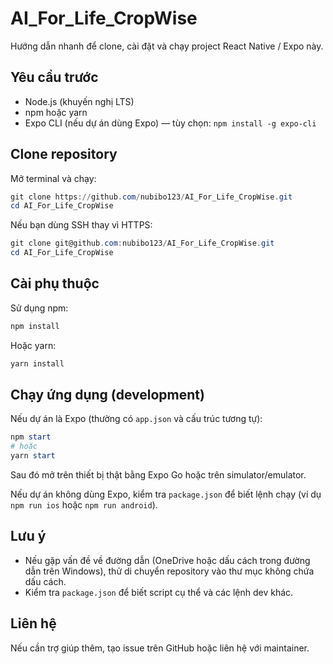 # AI_For_Life_CropWise

Hướng dẫn nhanh để clone, cài đặt và chạy project React Native / Expo này.

## Yêu cầu trước
- Node.js (khuyến nghị LTS)
- npm hoặc yarn
- Expo CLI (nếu dự án dùng Expo) — tùy chọn: `npm install -g expo-cli`

## Clone repository

Mở terminal và chạy:

```powershell
git clone https://github.com/nubibo123/AI_For_Life_CropWise.git
cd AI_For_Life_CropWise
```

Nếu bạn dùng SSH thay vì HTTPS:

```powershell
git clone git@github.com:nubibo123/AI_For_Life_CropWise.git
cd AI_For_Life_CropWise
```

## Cài phụ thuộc

Sử dụng npm:

```powershell
npm install
```

Hoặc yarn:

```powershell
yarn install
```

## Chạy ứng dụng (development)

Nếu dự án là Expo (thường có `app.json` và cấu trúc tương tự):

```powershell
npm start
# hoặc
yarn start
```

Sau đó mở trên thiết bị thật bằng Expo Go hoặc trên simulator/emulator.

Nếu dự án không dùng Expo, kiểm tra `package.json` để biết lệnh chạy (ví dụ `npm run ios` hoặc `npm run android`).

## Lưu ý
- Nếu gặp vấn đề về đường dẫn (OneDrive hoặc dấu cách trong đường dẫn trên Windows), thử di chuyển repository vào thư mục không chứa dấu cách.
- Kiểm tra `package.json` để biết script cụ thể và các lệnh dev khác.

## Liên hệ
Nếu cần trợ giúp thêm, tạo issue trên GitHub hoặc liên hệ với maintainer.
